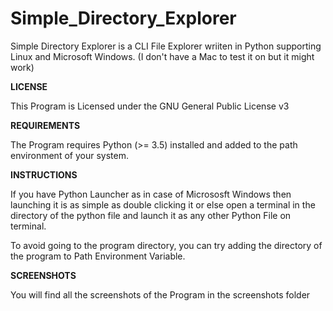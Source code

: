 # Simple_Directory_Explorer
Simple Directory Explorer is a CLI File Explorer wriiten in Python supporting Linux and Microsoft Windows. (I don't have a Mac to test it on but it might work)

**LICENSE**

This Program is Licensed under the GNU General Public License v3

**REQUIREMENTS**

The Program requires Python (>= 3.5) installed and added to the path environment of your system.

**INSTRUCTIONS**

If you have Python Launcher as in case of Micrososft Windows then launching it is as simple as double clicking it or else open a terminal in the directory of the python file and launch it as any other Python File on terminal.

To avoid going to the program directory, you can try adding the directory of the program to Path Environment Variable.

**SCREENSHOTS**

You will find all the screenshots of the Program in the screenshots folder

